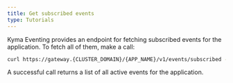 ```yaml
---
title: Get subscribed events
type: Tutorials
---
```


Kyma Eventing provides an endpoint for fetching subscribed events for the application. To fetch all of them, make a call:

```bash
curl https://gateway.{CLUSTER_DOMAIN}/{APP_NAME}/v1/events/subscribed -k --cert {APP_CERT} --key {APP_CERTS_KEY}
```

A successful call returns a list of all active events for the application.